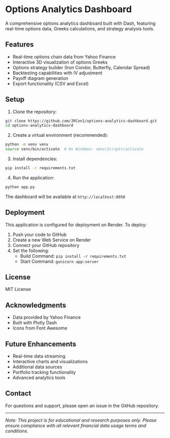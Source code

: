 # Options Analytics Dashboard

A comprehensive options analytics dashboard built with Dash, featuring real-time options data, Greeks calculations, and strategy analysis tools.

## Features

- Real-time options chain data from Yahoo Finance
- Interactive 3D visualization of options Greeks
- Options strategy builder (Iron Condor, Butterfly, Calendar Spread)
- Backtesting capabilities with IV adjustment
- Payoff diagram generation
- Export functionality (CSV and Excel)

## Setup

1. Clone the repository:
```bash
git clone https://github.com/JRCon1/options-analytics-dashboard.git
cd options-analytics-dashboard
```

2. Create a virtual environment (recommended):
```bash
python -m venv venv
source venv/bin/activate  # On Windows: venv\Scripts\activate
```

3. Install dependencies:
```bash
pip install -r requirements.txt
```

4. Run the application:
```bash
python app.py
```

The dashboard will be available at `http://localhost:8050`

## Deployment

This application is configured for deployment on Render. To deploy:

1. Push your code to GitHub
2. Create a new Web Service on Render
3. Connect your GitHub repository
4. Set the following:
   - Build Command: `pip install -r requirements.txt`
   - Start Command: `gunicorn app:server`

## License

MIT License

## Acknowledgments
- Data provided by Yahoo Finance
- Built with Plotly Dash
- Icons from Font Awesome

## Future Enhancements
- Real-time data streaming
- Interactive charts and visualizations
- Additional data sources
- Portfolio tracking functionality
- Advanced analytics tools

## Contact
For questions and support, please open an issue in the GitHub repository.

---
*Note: This project is for educational and research purposes only. Please ensure compliance with all relevant financial data usage terms and conditions.* 
